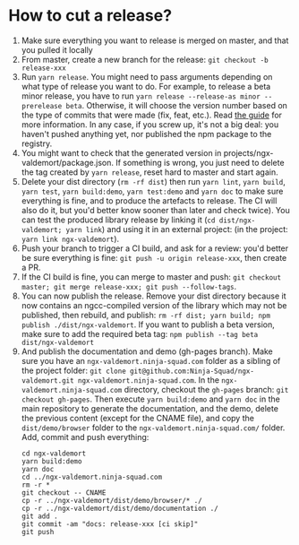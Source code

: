 # How to cut a release?

1. Make sure everything you want to release is merged on master, and that you pulled it locally
2. From master, create a new branch for the release: `git checkout -b release-xxx`
3. Run `yarn release`. You might need to pass arguments depending on what type of release you want to do.
   For example, to release a beta minor release, you have to run
   `yarn release --release-as minor --prerelease beta`.
   Otherwise, it will choose the version number based on the type of commits that were made (fix, feat, etc.).
   Read [the guide](https://github.com/conventional-changelog/standard-version#cut-a-release) for more information.
   In any case, if you screw up, it's not a big deal: you haven't pushed anything yet, nor published the npm package to the registry.
4. You might want to check that the generated version in projects/ngx-valdemort/package.json.
   If something is wrong, you just need to delete the tag created by `yarn release`, reset hard to master and start again.
5. Delete your dist directory (`rm -rf dist`) then run `yarn lint`, `yarn build`, `yarn test`,
   `yarn build:demo`, `yarn test:demo` and `yarn doc` to make sure everything is fine, and to produce the artefacts
   to release.
   The CI will also do it, but you'd better know sooner than later and check twice).
   You can test the produced library release by linking it (`cd dist/ngx-valdemort; yarn link`) and using it
   in an external project: (in the project: `yarn link ngx-valdemort`).
6. Push your branch to trigger a CI build, and ask for a review: you'd better be sure everything is fine:
   `git push -u origin release-xxx`, then create a PR.
7. If the CI build is fine, you can merge to master and push:
   `git checkout master; git merge release-xxx; git push --follow-tags`.
8. You can now publish the release. Remove your dist directory because it now contains an ngcc-compiled version
   of the library which may not be published, then rebuild, and publish: `rm -rf dist; yarn build; npm publish ./dist/ngx-valdemort`.
   If you want to publish a beta version, make sure to add the required beta tag: `npm publish --tag beta dist/ngx-valdemort`
9. And publish the documentation and demo (gh-pages branch).
   Make sure you have an `ngx-valdemort.ninja-squad.com` folder as a sibling of the project folder:
   `git clone git@github.com:Ninja-Squad/ngx-valdemort.git ngx-valdemort.ninja-squad.com`.
   In the `ngx-valdemort.ninja-squad.com` directory, checkout the `gh-pages` branch:
   `git checkout gh-pages`.
   Then execute `yarn build:demo` and `yarn doc` in the main repository to generate the documentation,
   and the demo, delete the previous content (except for the CNAME file), and copy the `dist/demo/browser` folder to the `ngx-valdemort.ninja-squad.com/` folder.
   Add, commit and push everything:
   ```
   cd ngx-valdemort
   yarn build:demo
   yarn doc
   cd ../ngx-valdemort.ninja-squad.com
   rm -r *
   git checkout -- CNAME
   cp -r ../ngx-valdemort/dist/demo/browser/* ./
   cp -r ../ngx-valdemort/dist/demo/documentation ./
   git add .
   git commit -am "docs: release-xxx [ci skip]"
   git push
   ```
